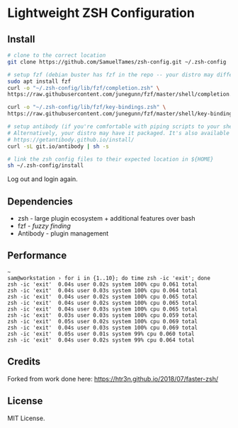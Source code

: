 # Lightweight ZSH Configuration

## Install

```sh
# clone to the correct location
git clone https://github.com/SamuelTames/zsh-config.git ~/.zsh-config

# setup fzf (debian buster has fzf in the repo -- your distro may differ)
sudo apt install fzf
curl -o "~/.zsh-config/lib/fzf/completion.zsh" \
https://raw.githubusercontent.com/junegunn/fzf/master/shell/completion.zsh

curl -o "~/.zsh-config/lib/fzf/key-bindings.zsh" \
https://raw.githubusercontent.com/junegunn/fzf/master/shell/key-bindings.zsh

# setup antibody (if you're comfortable with piping scripts to your shell.)
# Alternatively, your distro may have it packaged. It's also available as a snap.
# https://getantibody.github.io/install/
curl -sL git.io/antibody | sh -s

# link the zsh config files to their expected location in ${HOME}
sh ~/.zsh-config/install
```
Log out and login again.

## Dependencies

* zsh - large plugin ecosystem + additional features over bash
* fzf - _fuzzy finding_
* Antibody - plugin management

## Performance

```
~
sam@workstation › for i in {1..10}; do time zsh -ic 'exit'; done               
zsh -ic 'exit'  0.04s user 0.02s system 100% cpu 0.061 total
zsh -ic 'exit'  0.04s user 0.03s system 100% cpu 0.064 total
zsh -ic 'exit'  0.04s user 0.02s system 100% cpu 0.065 total
zsh -ic 'exit'  0.04s user 0.02s system 100% cpu 0.065 total
zsh -ic 'exit'  0.04s user 0.03s system 100% cpu 0.065 total
zsh -ic 'exit'  0.03s user 0.03s system 100% cpu 0.059 total
zsh -ic 'exit'  0.05s user 0.02s system 100% cpu 0.069 total
zsh -ic 'exit'  0.04s user 0.03s system 100% cpu 0.069 total
zsh -ic 'exit'  0.05s user 0.01s system 99% cpu 0.060 total
zsh -ic 'exit'  0.04s user 0.02s system 99% cpu 0.064 total
```
## Credits

Forked from work done here: https://htr3n.github.io/2018/07/faster-zsh/

## License

MIT License.
